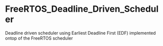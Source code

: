 # FreeRTOS_Deadline_Driven_Scheduler
Deadline driven scheduler using Earliest Deadline First (EDF) implemented ontop of the FreeRTOS scheduler
